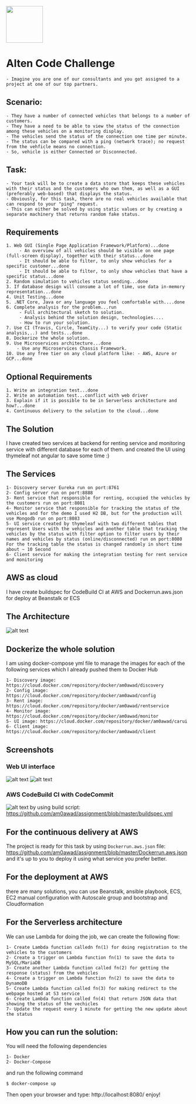 <img src="https://github.com/am0awad/assignment/blob/master/images/screen_5.jpg" width="100">

# Alten Code Challenge

	- Imagine you are one of our consultants and you got assigned to a project at one of our top partners.

## Scenario:
	
	- They have a number of connected vehicles that belongs to a number of customers.
	- They have a need to be able to view the status of the connection among these vehicles on a monitoring display.
	- The vehicles send the status of the connection one time per minute.
	- The status can be compared with a ping (network trace); no request from the vehficle means no connection. 
	- So, vehicle is either Connected or Disconnected.

## Task:

	- Your task will be to create a data store that keeps these vehicles with their status and the customers who own them, as well as a GUI (preferably web-based) that displays the status.
	- Obviously, for this task, there are no real vehicles available that can respond to your "ping" request.
	- This can either be solved by using static values or by creating a separate machinery that returns random fake status.

## Requirements

	1. Web GUI (Single Page Application Framework/Platform)...done
		 - An overview of all vehicles should be visible on one page (full-screen display), together with their status...done
		 - It should be able to filter, to only show vehicles for a specific customer...done
		 - It should be able to filter, to only show vehicles that have a specific status...done
	2. Random simulation to vehicles status sending...done
	3. If database design will consume a lot of time, use data in-memory representation...done
	4. Unit Testing...done
	5. .NET Core, Java or any language you feel comfortable with....done
	6. Complete analysis for the problem...run
		 - Full architectural sketch to solution.
		 - Analysis behind the solution design, technologies....
		 - How to run your solution.
	7. Use CI (Travis, Circle, TeamCity...) to verify your code (Static analysis,..) and tests...done
	8. Dockerize the whole solution.
	9. Use Microservices architecture...done
		- Use any Microservices Chassis Framework.
	10. Use any free tier on any cloud platform like: - AWS, Azure or GCP...done

## Optional Requirements

	1. Write an integration test...done
	2. Write an automation test...conflict with web driver
	3. Explain if it is possible to be in Serverless architecture and how?...done
	4. Continuous delivery to the solution to the cloud...done

## The Solution
I have created two services at backend for renting service and monitoring service with different database for each of them.
and created the UI using thymeleaf not angular to save some time :)

## The Services

	1- Discovery server Eureka run on port:8761
	2- Config server run on port:8888
	3- Rent service that responsible for renting, occupied the vehicles by the customers run on port:8081
	4- Monitor service that responsible for tracking the status of the vehicles and for the demo I used H2 DB, but for the production will use Mongodb run on port:8083
	5- UI service created by thymeleaf with two different tables that represent Users with the vehicles and another table that tracking the vehicles by the status with filter option to filter users by their names and vehicles by status (online/disconnected) run on port:8080
	For the tracking table the status is changed randomly in short time about ~ 10 Second
	6- Client service for making the integration testing for rent service and monitoring
  
## AWS as cloud
I have create buildspec for CodeBuild CI at AWS and Dockerrun.aws.json for deploy at Beanstalk or ECS

## The Architecture

![alt text](https://github.com/am0awad/assignment/blob/master/images/screen_4.PNG)

## Dockerize the whole solution
I am using docker-compose yml file to manage the images for each of the following services which I already pushed them to Docker Hub

    1- Discovery image: https://cloud.docker.com/repository/docker/am0awad/discovery
    2- Config image: https://cloud.docker.com/repository/docker/am0awad/config
    3- Rent image: https://cloud.docker.com/repository/docker/am0awad/rentservice
    4- Monitor image: https://cloud.docker.com/repository/docker/am0awad/monitor
    5- UI image: https://cloud.docker.com/repository/docker/am0awad/carui
    6- Client image: https://cloud.docker.com/repository/docker/am0awad/client

## Screenshots
### Web UI interface
![alt text](https://github.com/am0awad/assignment/blob/master/images/screen_1.PNG)
![alt text](https://github.com/am0awad/assignment/blob/master/images/screen_2.PNG)

### AWS CodeBuild CI with CodeCommit  
![alt text](https://github.com/am0awad/assignment/blob/master/images/screen_3.PNG)
by using build script: https://github.com/am0awad/assignment/blob/master/buildspec.yml

## For the continuous delivery at AWS
The project is ready for this task by using `Dockerrun.aws.json` file: https://github.com/am0awad/assignment/blob/master/Dockerrun.aws.json
and it's up to you to deploy it using what service you prefer better.

## For the deployment at AWS
there are many solutions, you can use Beanstalk, ansible playbook, ECS, EC2 manual configuration with Autoscale group and bootstrap and Cloudformation

## For the Serverless architecture
We can use Lambda for doing the job, we can create the following flow:

	1- Create Lambda function calledn fn(1) for doing registration to the vehicles to the customers
	2- Create a trigger on Lambda function fn(1) to save the data to MySQL/MariaDB
	3- Create another Lambda function called fn(2) for getting the response (status) from the vehicles 
	4- Create a trigger on Lambda function fn(2) to save the data to DynamoDB
	5- Create Lambda function called fn(3) for making redirect to the webpage hosted at S3 service
	6- Create Lambda function called fn(4) that return JSON data that showing the status of the vechicles
	7- Update the request every 1 minute for getting the new update about the status

## How you can run the solution:
You will need the following dependencies

	1- Docker
	2- Docker-Compose
and run the following command

	$ docker-compose up

Then open your browser and type: http://localhost:8080/
enjoy!
